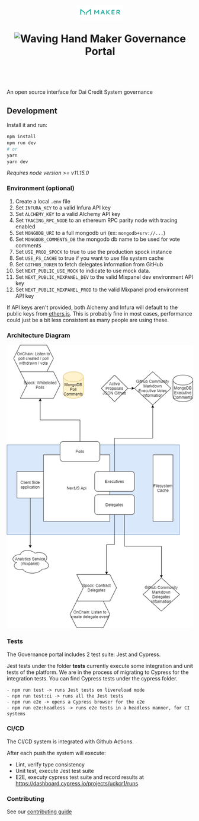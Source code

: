 <h1 align="center" style="margin-top: 1em; margin-bottom: 3em;">
  <p><a href="https://vote.makerdao.com/"><img alt="maker logo" src="./maker-logo.png" alt="vote.makerdao.com" width="125"></a></p>
  <p> <img src="https://media.giphy.com/media/hvRJCLFzcasrR4ia7z/giphy.gif" alt="Waving Hand" width="25px"> Maker Governance Portal</p>
</h1>

An open source interface for Dai Credit System governance

## Development

Install it and run:

```bash
npm install
npm run dev
# or
yarn
yarn dev
```

_Requires node version >= v11.15.0_

### Environment (optional)

1. Create a local `.env` file
2. Set `INFURA_KEY` to a valid Infura API key
3. Set `ALCHEMY_KEY` to a valid Alchemy API key
4. Set `TRACING_RPC_NODE` to an ethereum RPC parity node with tracing enabled
5. Set `MONGODB_URI` to a full mongodb uri (ex: `mongodb+srv://...`)
6. Set `MONGODB_COMMENTS_DB` the mongodb db name to be used for vote comments
7. Set `USE_PROD_SPOCK` to true to use the production spock instance
8. Set `USE_FS_CACHE` to true if you want to use file system cache
9. Set `GITHUB_TOKEN` to fetch delegates information from GitHub
10. Set `NEXT_PUBLIC_USE_MOCK` to indicate to use mock data.
11. Set `NEXT_PUBLIC_MIXPANEL_DEV` to the valid Mixpanel dev environment API key
12. Set `NEXT_PUBLIC_MIXPANEL_PROD` to the valid Mixpanel prod environment API key

If API keys aren't provided, both Alchemy and Infura will default to the public keys from [ethers.js](https://github.com/ethers-io/ethers.js/). This is probably fine in most cases, performance could just be a bit less consistent as many people are using these.

### Architecture Diagram

![](./architecture-diagram.png)

### Tests

The Governance portal includes 2 test suite: Jest and Cypress.

Jest tests under the folder __tests__ currently execute some integration and unit tests of the platform. We are in the process of migrating to Cypress for the integration tests. You can find Cypress tests under the cypress folder.

```
- npm run test -> runs Jest tests on livereload mode
- npm run test:ci -> runs all the Jest tests
- npm run e2e -> opens a Cypress browser for the e2e
- npm run e2e:headless -> runs e2e tests in a headless manner, for CI systems
```

### CI/CD

The CI/CD system is integrated with Github Actions.

After each push the system will execute:
- Lint, verify type consistency
- Unit test, execute Jest test suite
- E2E, executy cypress test suite and record results at https://dashboard.cypress.io/projects/uckcr1/runs 

### Contributing

See our [contributing guide](./CONTRIBUTING.md)
